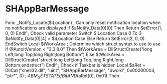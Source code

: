# SHAppBarMessage
Func _Notify_Locate($iLocation)      ; Can only reset notification location when no notifications are displayed     If $aNotify_Data[0][0] Then         Return SetError(1, 0, 0)     EndIf      ; Check valid parameter     Switch $iLocation         Case 0 To 3             $aNotify_Data[0][4] = $iLocation         Case Else             Return SetError(2, 0, 0)     EndSwitch      Local $tWorkArea     ; Determine which struct syntax to use to use     If @AutoItVersion &lt; "3.3.8.0" Then         $tWorkArea = DllStructCreate("long Left;long Top;long Right;long Bottom")     Else         $tWorkArea = DllStructCreate("struct;long Left;long Top;long Right;long Bottom;endstruct")     EndIf     ; Check if Taskbar is hidden     Local $aRet = DllCall("shell32.dll", "uint", "SHAppBarMessage", "dword", 0x00000004, "ptr*", 0) ; $ABM_GETSTATE     If BitAND($aRet[0], 0x01) Then
